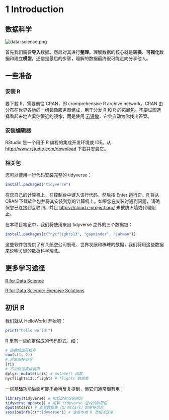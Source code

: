 # 1 Introduction

## 数据科学

![data-science.png](https://d33wubrfki0l68.cloudfront.net/571b056757d68e6df81a3e3853f54d3c76ad6efc/32d37/diagrams/data-science.png)

首先我们需要**导入**数据。然后对其进行**整理**。理解数据的核心就是**转换**、**可视化**数据和建立**模型**。通信是最后的步骤，理解的数据最终很可能走向分享他人。

## 一些准备

### 安装 R

要下载 R，需要前往 CRAN，即 cromprehensive R archive network。CRAN 由分布在世界各地的一组镜像服务器组成，用于分发 R 和 R 的拓展包。不要试图选择看起来地点离你很近的镜像，而是使用 [云镜像](https://cloud.r-project.org/)，它会自动为你找出答案。

### 安装编辑器

RStudio 是一个用于 R 编程的集成开发环境或 IDE。从 http://www.rstudio.com/download 下载并安装它。

### 相关包

您可以使用一行代码安装完整的 tidyverse：

```R
install.packages("tidyverse")
```

在您自己的计算机上，在控制台中键入该行代码，然后按 Enter 运行它。R 将从 CRAN 下载软件包并将其安装到您的计算机上。如果您在安装时遇到问题，请确保您已连接到互联网，并且 https://cloud.r-project.org/ 未被防火墙或代理阻止。

在本项目笔记中，我们将使用来自 tidyverse 之外的三个数据包：

```R
install.packages(c("nycflights13", "gapminder", "Lahman"))
```

这些软件包提供了有关航空公司航班、世界发展和棒球的数据，我们将用这些数据来说明关键的数据科学理念。

## 更多学习途径

[R for Data Science](https://r4ds.had.co.nz/)

[R for Data Science: Exercise Solutions](https://jrnold.github.io/r4ds-exercise-solutions)

## 初识 R

我们就从 HelloWorld 开始吧：

```R
print("hello world!")
```

R 里有一些约定俗成的代码形式。如：

```R
# 函数后面带括号
sum(c(1, 2))
# 对象直接书写
iris
# 不加载包直接调用
dplyr::mutate(iris) # mutate() 函数
nycflights13::flights # flights 数据集
```

一些基础功能后面可能不会再反复提到，但它们通常很有用：

```R
library(tidyverse) # 加载之前安装的包
tidyverse_update() # 更新 tidyverse 包内的附带包
dput(mtcars) # 查看数据集（如 mtcars）的更多信息
sessionInfo(c("tidyverse")) # 查看本地 R 及相关信息
```